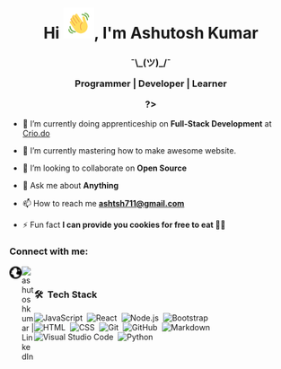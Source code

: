 <h1 align="center">Hi <img src="https://github.com/Ashtkr/Ashtkr/blob/main/Wave.gif" height="55px" width="55px">, I'm Ashutosh Kumar </h1>
<h3 align="center">¯\_(ツ)_/¯

Programmer | Developer | Learner

?></h3>

- 🔭 I’m currently doing apprenticeship on **Full-Stack Development** at [Crio.do](https://www.crio.do/)

- 🌱 I’m currently mastering how to make awesome website.

- 👯 I’m looking to collaborate on **Open Source**

- 💬 Ask me about **Anything**

- 📫 How to reach me **ashtsh711@gmail.com**

- ⚡ Fun fact **I can provide you cookies for free to eat 🍪😂**

### Connect with me:

[<img align="left" alt="TechHelpBD.com" width="22px" src="https://raw.githubusercontent.com/iconic/open-iconic/master/svg/globe.svg" />][website]
[<img align="left" alt="ashutoshkumar | LinkedIn" width="22px" src="https://cdn.jsdelivr.net/npm/simple-icons@v3/icons/linkedin.svg" />][linkedin]

<br />

### 🛠 &nbsp;Tech Stack

![JavaScript](https://img.shields.io/badge/-JavaScript-05122A?style=flat&logo=javascript)&nbsp;
![React](https://img.shields.io/badge/-React-05122A?style=flat&logo=react)&nbsp;
![Node.js](https://img.shields.io/badge/-Node.js-05122A?style=flat&logo=node.js)&nbsp;
![Bootstrap](https://img.shields.io/badge/-Bootstrap-05122A?style=flat&logo=bootstrap&logoColor=563D7C)\
![HTML](https://img.shields.io/badge/-HTML-05122A?style=flat&logo=HTML5)&nbsp;
![CSS](https://img.shields.io/badge/-CSS-05122A?style=flat&logo=CSS3&logoColor=1572B6)&nbsp;
![Git](https://img.shields.io/badge/-Git-05122A?style=flat&logo=git)&nbsp;
![GitHub](https://img.shields.io/badge/-GitHub-05122A?style=flat&logo=github)&nbsp;
![Markdown](https://img.shields.io/badge/-Markdown-05122A?style=flat&logo=markdown)\
![Visual Studio Code](https://img.shields.io/badge/-Visual%20Studio%20Code-05122A?style=flat&logo=visual-studio-code&logoColor=007ACC)&nbsp;
![Python](https://img.shields.io/badge/-Python-05122A?style=flat&logo=python)&nbsp;


[website]: https://www.crio.do/learn/portfolio/ashtsh711/
[linkedin]: https://www.linkedin.com/in/ashutosh-kumar-914680188

